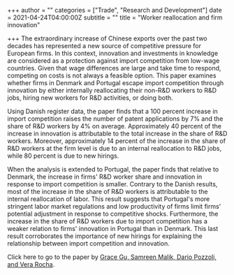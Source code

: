 +++
author = ""
categories = ["Trade", "Research and Development"]
date = 2021-04-24T04:00:00Z
subtitle = ""
title = "Worker reallocation and firm innovation"

+++
The extraordinary increase of Chinese exports over the past two decades has represented a new source of competitive pressure for European firms. In this context, innovation and investments in knowledge are considered as a protection against import competition from low-wage countries. Given that wage differences are large and take time to respond, competing on costs is not always a feasible option. This paper examines whether firms in Denmark and Portugal escape import competition through innovation by either internally reallocating their non-R&D workers to R&D jobs, hiring new workers for R&D activities, or doing both.

Using Danish register data, the paper finds that a 100 percent increase in import competition raises the number of patent applications by 7% and the share of R&D workers by 4% on average. Approximately 40 percent of the increase in innovation is attributable to the total increase in the share of R&D workers. Moreover, approximately 14 percent of the increase in the share of R&D workers at the firm level is due to an internal reallocation to R&D jobs, while 80 percent is due to new hirings.

When the analysis is extended to Portugal, the paper finds that relative to Denmark, the increase in firms' R&D worker share and innovation in response to import competition is smaller. Contrary to the Danish results, most of the increase in the share of R&D workers is attributable to the internal reallocation of labor. This result suggests that Portugal's more stringent labor market regulations and low productivity of firms limit firms' potential adjustment in response to competitive shocks. Furthermore, the increase in the share of R&D workers due to import competition has a weaker relation to firms' innovation in Portugal than in Denmark. This last result corroborates the importance of new hirings for explaining the relationship between import competition and innovation.

Click here to go to the paper by [Grace Gu, Samreen Malik, Dario Pozzoli, and Vera Rocha](https://ideas.repec.org/p/hhs/cbsnow/2021_009.html).